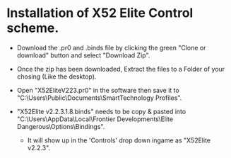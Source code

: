 # Installation of X52 Elite Control scheme.

* Download the .pr0 and .binds file by clicking the green "Clone or download" button and select "Download Zip".

* Once the zip has been downloaded, Extract the files to a Folder of your chosing (Like the desktop).

* Open "X52EliteV223.pr0" in the software then save it to "C:\Users\Public\Documents\SmartTechnology Profiles".

* "X52Elite v2.2.3.1.8.binds" needs to be copy & pasted into "C:\Users<yourname>\AppData\Local\Frontier Developments\Elite Dangerous\Options\Bindings".

  * It will show up in the 'Controls' drop down ingame as "X52Elite v2.2.3".
